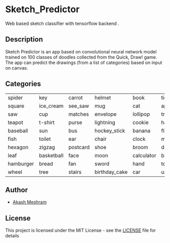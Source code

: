 # Sketch_Predictor
Web based sketch classifier with tensorflow backend .

## Description
Sketch Predictor is an app based on convolutional neural network model trained on 100 classes of doodles collected from the Quick, Draw! game. The app can predict the drawings (from a list of categories) based on input on canvas.

## Categories
| | | | | | | | | | |
|---|---|---|---|---|---|---|---|---|---|
|spider|key|carrot|helmet|book|tiger|potato|table|door|star|
|square|ice_cream|see_saw|mug|cat|apple|candle|traffic_light|mountain|telephone|
|saw|cup|matches|envelope|lollipop|triangle|bat|circle|coffee_cup|alarm_clock|
|teapot|t-shirt|purse|lightning|cookie|hammer|mouth|hat|snowflake|octagon|
|baseball|sun|bus|hockey_stick|banana|flashlight|tooth|flower|line|ladder|
|fish|toilet|ear|chair|clock|marker|headphones|smiley_face|eye|eraser|
|hexagon|zigzag|postcard|shoe|broom|drums|spoon|pencil|cake|scissors|
|leaf|basketball|face|moon|calculator|bicycle|axe|eyeglasses|radio|hurricane|
|hamburger|bread|fan|sword|hand|toe|basket|butterfly|bird|toothbrush|
|wheel|tree|stairs|birthday_cake|car|umbrella|rainbow|bucket|diamond|cloud|

## Author
*  [Akash Meshram](https://github.com/akashmeshram)

## License
This project is licensed under the MIT License - see the [LICENSE](./LICENSE) file for details
